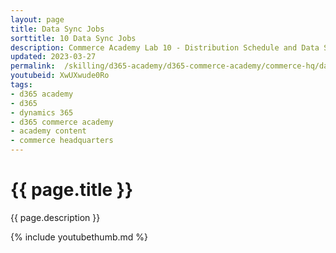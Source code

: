 ```yaml
---
layout: page
title: Data Sync Jobs
sorttitle: 10 Data Sync Jobs
description: Commerce Academy Lab 10 - Distribution Schedule and Data Sync Jobs in Commerce.
updated: 2023-03-27
permalink:  /skilling/d365-academy/d365-commerce-academy/commerce-hq/datasyncjobs
youtubeid: XwUXwude0Ro
tags: 
- d365 academy
- d365
- dynamics 365
- d365 commerce academy
- academy content
- commerce headquarters
---
```


# {{ page.title }}

{{ page.description }}

{% include youtubethumb.md %}